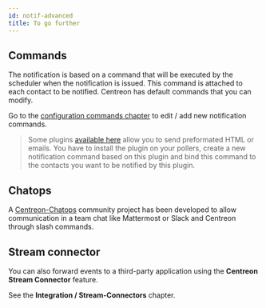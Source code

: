 ```yaml
---
id: notif-advanced
title: To go further
---
```


## Commands

The notification is based on a command that will be executed by the scheduler
when the notification is issued. This command is attached to each contact to be
notified. Centreon has default commands that you can modify.

Go to the [configuration commands
chapter](../monitoring/basic-objects/commands.md#definition) to edit / add new notification
commands.

> Some plugins [available here](https://github.com/centreon/centreon-plugins/tree/master/src/notification) allow you to send preformated HTML or emails.
> You have to install the plugin on your pollers, create a new notification command based on this plugin and bind this command to the contacts you want to be notified by this plugin.

## Chatops

A [Centreon-Chatops](https://github.com/centreon/centreon-chatops) community
project has been developed to allow communication in a team chat like
Mattermost or Slack and Centreon through slash commands.

## Stream connector

You can also forward events to a third-party application using the **Centreon
Stream Connector** feature.

See the **Integration / Stream-Connectors** chapter.
